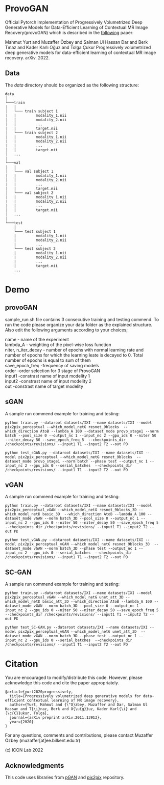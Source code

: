 # ProvoGAN
Official Pytorch Implementation of Progressively Volumetrized Deep Generative Models for Data-Efficient Learning of Contextual MR Image Recovery(provoGAN) which is described in the [following](https://arxiv.org/abs/2011.13913) paper:

Mahmut Yurt and Muzaffer Özbey and Salman Ul Hassan Dar and Berk Tınaz and Kader Karlı Oğuz and Tolga Çukur Progressively volumetrized deep generative models for data-efficient learning of contextual MR image recovery. arXiv. 2022.

## Data
The *data* directory should be organized as the following structure:

```
data
│
└───train
|   |
│   └─── train subject 1
|   |         modality_1.nii
|   |         modality_2.nii
|   |         ...
|   |         target.nii
│   └─── train subject 2
|   |         modality_1.nii
|   |         modality_2.nii
|   |         ...
|   |         target.nii
│   ...
|
└───val
|   |
│   └─── val subject 1
|   |         modality_1.nii
|   |         modality_2.nii
|   |         ...
|   |         target.nii
│   └─── val subject 2
|   |         modality_1.nii
|   |         modality_2.nii
|   |         ...
|   |         target.nii
│   ...
|   
└───test
    |
    └─── test subject 1
    |         modality_1.nii
    |         modality_2.nii
    |         ...
    └─── test subject 2
    |         modality_1.nii
    |         modality_2.nii
    |         ...
    |         target.nii
    ...
```

# Demo

## provoGAN

sample_run.sh file contains 3 consecutive training and testing commend. To run the code please organize your data folder as the explained structure. Also edit the following arguments according to your choices;

name - name of the experiment  <br />
lambda_A - weighting of the pixel-wise loss function  <br />
niter, n_iter_decay - number of epochs with normal learning rate and number of epochs for which the learning leate is decayed to 0. Total number of epochs is equal to sum of them  <br />
save_epoch_freq -frequency of saving models <br />
order -order selection for 3 stage of ProvoGAN <br />
input1 -constrast name of input modelity 1 <br />
input2 -constrast name of input modelity 2 <br />
out    -constrast name of target modelity  <br />

## sGAN
A sample run commend example for training and testing: 
```
python train.py --dataroot datasets/IXI --name datasets/IXI --model pix2pix_perceptual --which_model_netG resnet_9blocks  --which_direction AtoB --lambda_A 100 --dataset_mode provo_stage1 --norm batch --pool_size 0 --output_nc 1 --input_nc 2 --gpu_ids 0 --niter 50 --niter_decay 50 --save_epoch_freq 5  --checkpoints_dir /checkpoints/revisions/ --input1 T1 --input2 T2 --out PD

```

```
python test_sGAN.py --dataroot datasets/IXI --name datasets/IXI --model pix2pix_perceptual --which_model_netG resnet_9blocks  --dataset_mode provo_stage1 --norm batch --phase test --output_nc 1 --input_nc 2 --gpu_ids 0 --serial_batches  --checkpoints_dir /checkpoints/revisions/ --input1 T1 --input2 T2 --out PD
```

## vGAN
A sample run commend example for training and testing: 
```
python train.py --dataroot datasets/IXI --name datasets/IXI --model pix2pix_perceptual_vGAN --which_model_netG resnet_9blocks_3D --which_model_netD basic_3D  --which_direction AtoB --lambda_A 100 --dataset_mode vGAN --norm batch_3D --pool_size 0 --output_nc 1 --input_nc 2 --gpu_ids 0 --niter 50 --niter_decay 50 --save_epoch_freq 5  --checkpoints_dir /checkpoints/revisions/ --input1 T1 --input2 T2 --out PD

```

```
python test_vGAN.py --dataroot datasets/IXI --name datasets/IXI --model pix2pix_perceptual_vGAN --which_model_netG resnet_9blocks_3D  --dataset_mode vGAN --norm batch_3D --phase test --output_nc 1 --input_nc 2 --gpu_ids 0 --serial_batches  --checkpoints_dir /checkpoints/revisions/ --input1 T1 --input2 T2 --out PD
```

## SC-GAN
A sample run commend example for training and testing: 
```
python train.py --dataroot datasets/IXI --name datasets/IXI --model pix2pix_perceptual_vGAN --which_model_netG unet_att_3D --which_model_netD basic_att_3D --which_direction AtoB --lambda_A 100 --dataset_mode vGAN --norm batch_3D --pool_size 0 --output_nc 1 --input_nc 2 --gpu_ids 0 --niter 50 --niter_decay 50 --save_epoch_freq 5  --checkpoints_dir /checkpoints/revisions/ --input1 T1 --input2 T2 --out PD

```

```
python test_SC-GAN.py --dataroot datasets/IXI --name datasets/IXI --model pix2pix_perceptual_vGAN --which_model_netG unet_att_3D  --dataset_mode vGAN --norm batch_3D --phase test --output_nc 1 --input_nc 2 --gpu_ids 0 --serial_batches  --checkpoints_dir /checkpoints/revisions/ --input1 T1 --input2 T2 --out PD
```


# Citation
You are encouraged to modify/distribute this code. However, please acknowledge this code and cite the paper appropriately.
```
@article{yurt2020progressively,
  title={Progressively volumetrized deep generative models for data-efficient contextual learning of MR image recovery},
  author={Yurt, Mahmut and {\"O}zbey, Muzaffer and Dar, Salman Ul Hassan and T{\i}naz, Berk and O{\u{g}}uz, Kader Karl{\i} and {\c{C}}ukur, Tolga},
  journal={arXiv preprint arXiv:2011.13913},
  year={2020}
}
```
For any questions, comments and contributions, please contact Muzaffer Özbey (muzaffer[at]ee.bilkent.edu.tr) <br />

(c) ICON Lab 2022

## Acknowledgments
This code uses libraries from [pGAN](https://github.com/icon-lab/pGAN-cGAN) and [pix2pix](https://github.com/junyanz/pytorch-CycleGAN-and-pix2pix) repository.
